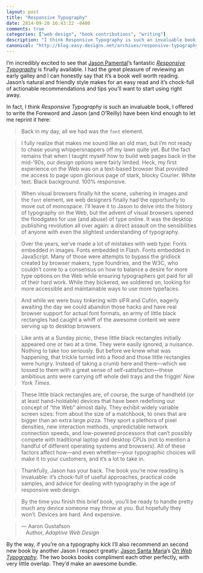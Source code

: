 ```yaml
---
layout: post
title: "Responsive Typography"
date: 2014-09-20 16:43:22 -0400
comments: true
categories: ["web design", "book contributions", "writing"]
description: "I think Responsive Typography is such an invaluable book, I offered to write the Foreword and Jason Pamental (and O’Reilly) have been kind enough to let me reprint it here."
canonical: "http://blog.easy-designs.net/archives/responsive-typography/"
---
```


I’m incredibly excited to see that [Jason Pamental](https://twitter.com/jpamental)’s fantastic [<cite>Responsive Typography</cite>](http://www.amazon.com/gp/product/1491907096/ref=as_li_tl?ie=UTF8&amp;camp=1789&amp;creative=9325&amp;creativeASIN=1491907096&amp;linkCode=as2&amp;tag=easydesign-20&amp;linkId=JC6INFXF3DHODKEM) is finally available. I had the great pleasure of reviewing an early galley and I can honestly say that it’s a book well worth reading. Jason’s natural and friendly style makes for an easy read and it’s chock-full of actionable recommendations and tips you’ll want to start using right away.

In fact, I think <cite>Responsive Typography</cite> is such an invaluable book, I offered to write the Foreword and Jason (and O’Reilly) have been kind enough to let me reprint it here:

> Back in my day, all we had was the `font` element.

> I fully realize that makes me sound like an old man, but I’m not ready to chase young whippersnappers off my lawn quite yet. But the fact remains that when I taught myself how to build web pages back in the mid-’90s, our design options were fairly limited. Heck, my first experience on the Web was on a text-based browser that provided me access to page upon glorious page of stark, blocky Courier. White text. Black background. 100% responsive.

> When visual browsers finally hit the scene, ushering in images and the `font` element, we web designers finally had the opportunity to move out of monospace. I’ll leave it to Jason to delve into the history of typography on the Web, but the advent of visual browsers opened the floodgates for use (and abuse) of type online. It was the desktop publishing revolution all over again: a direct assault on the sensibilities of anyone with even the slightest understanding of typography.

> Over the years, we’ve made a lot of mistakes with web type: Fonts embedded in images. Fonts embedded in Flash. Fonts embedded in JavaScript. Many of those were attempts to bypass the gridlock created by browser makers, type foundries, and the W3C, who couldn’t come to a consensus on how to balance a desire for more type options on the Web while ensuring typographers got paid for all of their hard work. While they bickered, we soldiered on, looking for more accessible and maintainable ways to use more typefaces.

> And while we were busy tinkering with sIFR and Cufón, eagerly awaiting the day we could abandon those hacks and have real browser support for actual font formats, an army of little black rectangles had caught a whiff of the awesome content we were serving up to desktop browsers.

> Like ants at a Sunday picnic, these little black rectangles initially appeared one or two at a time. They were easily ignored, a nuisance. Nothing to take too seriously. But before we knew what was happening, that trickle turned into a flood and those little rectangles  were hungry. Instead of taking a crumb here and there—which we tossed to them with a great sense of self-satisfaction—these ambitious ants were carrying off whole deli trays and the friggin’ <cite>New York Times</cite>.

> These little black rectangles are, of course, the surge of handheld (or at least hand-holdable) devices that have been redefining our concept of “the Web” almost daily. They exhibit widely variable screen sizes: from about the size of a matchbook, to ones that are bigger than an extra large pizza. They sport a plethora of pixel densities, new interaction methods, unpredictable network connection speeds, and low-powered processors that can’t possibly compete with traditional laptop and desktop CPUs (not to mention a handful of different operating systems and browsers). All of these factors affect how—and even whether—your typographic choices will make it to your customers, and it’s a lot to take in.

> Thankfully, Jason has your back. The book you’re now reading is invaluable: it’s chock-full of useful approaches, practical code samples, and advice for dealing with typography in the age of responsive web design.

> By the time you finish this brief book, you’ll be ready to handle pretty much any device someone may throw at you. But hopefully they won’t. Devices are hard. And expensive.

> — Aaron Gustafson<br/>
&nbsp;&nbsp;&nbsp;Author, <cite>Adaptive Web Design</cite>

By the way, if you’re on a typography kick I’ll also recommend an second new book by another Jason I respect greatly: [Jason Santa Maria](http://jasonsantamaria.com)’s [<cite>On Web Typography</cite>](http://www.abookapart.com/products/on-web-typography). The two books books compliment each other perfectly, with very little overlap. They’d make an awesome bundle.
